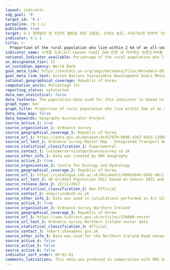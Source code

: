```yaml
---
layout: indicator
sdg_goal: '9'
target_id: '9.1'
permalink: /9-1-1/
published: true
target: 9.1 경제발전 및 인간의 웰빙을 위한 고품질, 신뢰성 높은, 지속가능한 탄력적 기반시설 구축
indicator: 9.1.1
title: >-
  Proportion of the rural population who live within 2 km of an all-season road
indicator_name: 사계절 도로(all-season road) 2km 반경 내 거주하는 농촌인구비율 
national_indicator_available: Percentage of the rural population who live within 2 km of an all-season road
un_designated_tier: II
un_custodian_agency: World Bank
goal_meta_link: https://unstats.un.org/sdgs/metadata/files/Metadata-09-01-01.pdf
goal_meta_link_text: United Nations Sustainable Development Goals Metadata (PDF 4.0 MB)
national_geographical_coverage: Republic of Korea  
computation_units: Percentage (%)
reporting_status: notstarted
data_non_statistical: false
data_footnote: The population-data used for this indicator is based on the 2011 census, as no other data sets could provide enough geographic granularity to adequately assess how many people live within 2km of an all-season road.
graph_type: bar
graph_title: Proportion of rural population who live within 2km of an all-season road
data_show_map: false
data_keywords: Geography Accelerator Project 
source_active_1: true
source_organisation_1: Ordnance Survey
source_geographical_coverage_1: Republic of Korea 
source_url_1: https://data.gov.uk/dataset/4c457070-90d6-4367-93d3-1298bb5d4d6c/integrated-transport-network
source_url_text_1: Ordnance Survey Master Map - Integrated Transport Network Layer 
source_statistical_classification_1: Experimental
source_contact_1: customerservices@ordnancesurvey.co.uk
source_other_info_1: Data was created by ONS Geography 
source_active_2: true
source_organisation_2: Centre for Ecology and Hydrology 
source_geographical_coverage_2: Republic of Korea 
source_url_2: https://catalogue.ceh.ac.uk/documents/0995e94d-6d42-40c1-8ed4-5090d82471e1
source_url_text_2: UK Gridded Population 2011 based on Census 2011 and Landcover 2015 
source_release_date_2: 22/11/2017
source_statistical_classification_2: Non-Official 
source_contact_2: enquiries@ceh.ac.uk
source_other_info_2: Data was used in calculations performed in Arc GIS by ONS Geography. 
source_active_3: true
source_organisation_3: Ordnance Survey Northern Ireland 
source_geographical_coverage_3: Republic of Korea 
source_url_3: https://www.nidirect.gov.uk/articles/150000-vector
source_url_text_3: Ordnance Survey Northern Ireland vector data 
source_statistical_classification_3: Official 
source_contact_3: robert.shava@ons.gov.uk 
source_other_info_3: Data was used for the Northern Ireland Road network. 
source_active_4: false
source_active_5: false
source_active_6: false
indicator_sort_order: 09-01-01
comments_limitations: This data was produced in cooperation with ONS Geography. Data follows the UN specification for this indicator. This indicator has not been identified in collaboration with topic experts.
---
```

